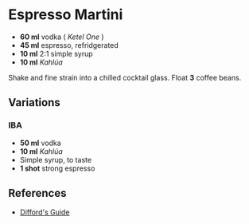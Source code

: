 # Espresso Martini

* **60 ml** vodka ( *Ketel One* )
* **45 ml** espresso, refridgerated
* **10 ml** 2:1 simple syrup
* **10 ml** *Kahlúa*

Shake and fine strain into a chilled cocktail glass. Float **3** coffee beans.

## Variations

### IBA

* **50 ml** vodka
* **10 ml** *Kahlúa*
* Simple syrup, to taste
* **1 shot** strong espresso

## References

* [Difford's Guide](http://www.diffordsguide.com/cocktails/recipe/725/espresso-martini)
